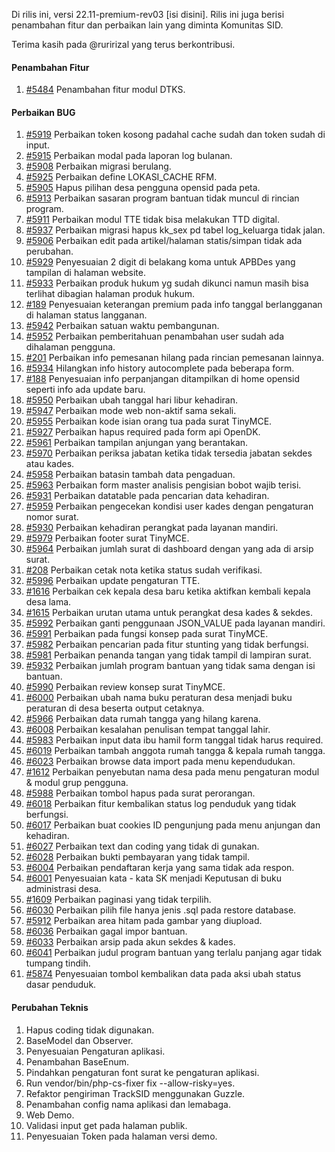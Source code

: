 Di rilis ini, versi 22.11-premium-rev03 [isi disini]. Rilis ini juga berisi penambahan fitur dan perbaikan lain yang diminta Komunitas SID.

Terima kasih pada @ruririzal yang terus berkontribusi.

#### Penambahan Fitur

1. [#5484](https://github.com/OpenSID/OpenSID/issues/5484) Penambahan fitur modul DTKS.

#### Perbaikan BUG

1. [#5919](https://github.com/OpenSID/OpenSID/issues/5919) Perbaikan token kosong padahal cache sudah dan token sudah di input.
2. [#5915](https://github.com/OpenSID/OpenSID/issues/5915) Perbaikan modal pada laporan log bulanan.
3. [#5908](https://github.com/OpenSID/OpenSID/issues/5908) Perbaikan migrasi berulang.
4. [#5925](https://github.com/OpenSID/OpenSID/issues/5925) Perbaikan define LOKASI_CACHE RFM.
5. [#5905](https://github.com/OpenSID/OpenSID/issues/5905) Hapus pilihan desa pengguna opensid pada peta.
6. [#5913](https://github.com/OpenSID/OpenSID/issues/5913) Perbaikan sasaran program bantuan tidak muncul di rincian program.
7. [#5911](https://github.com/OpenSID/OpenSID/issues/5911) Perbaikan modul TTE tidak bisa melakukan TTD digital.
8. [#5937](https://github.com/OpenSID/OpenSID/issues/5937) Perbaikan migrasi hapus kk_sex pd tabel log_keluarga tidak jalan.
9. [#5906](https://github.com/OpenSID/OpenSID/issues/5906) Perbaikan edit pada artikel/halaman statis/simpan tidak ada perubahan.
10. [#5929](https://github.com/OpenSID/OpenSID/issues/5929) Penyesuaian 2 digit di belakang koma untuk APBDes yang tampilan di halaman website.
11. [#5933](https://github.com/OpenSID/OpenSID/issues/5933) Perbaikan produk hukum yg sudah dikunci namun masih bisa terlihat dibagian halaman produk hukum.
12. [#189](https://github.com/OpenSID/wiki-layanan-opendesa/issues/189) Penyesuaian keterangan premium pada info tanggal berlangganan di halaman status langganan.
13. [#5942](https://github.com/OpenSID/OpenSID/issues/5942) Perbaikan satuan waktu pembangunan.
14. [#5952](https://github.com/OpenSID/OpenSID/issues/5952) Perbaikan pemberitahuan penambahan user sudah ada dihalaman pengguna.
15. [#201](https://github.com/OpenSID/wiki-layanan-opendesa/issues/201) Perbaikan info pemesanan hilang pada rincian pemesanan lainnya.
16. [#5934](https://github.com/OpenSID/OpenSID/issues/5934) Hilangkan info history autocomplete pada beberapa form.
17. [#188](https://github.com/OpenSID/wiki-layanan-opendesa/issues/188) Penyesuaian info perpanjangan ditampilkan di home opensid seperti info ada update baru.
18. [#5950](https://github.com/OpenSID/OpenSID/issues/5950) Perbaikan ubah tanggal hari libur kehadiran.
19. [#5947](https://github.com/OpenSID/OpenSID/issues/5947) Perbaikan mode web non-aktif sama sekali.
20. [#5955](https://github.com/OpenSID/OpenSID/issues/5955) Perbaikan kode isian orang tua pada surat TinyMCE.
21. [#5927](https://github.com/OpenSID/OpenSID/issues/5927) Perbaikan hapus required pada form api OpenDK.
22. [#5961](https://github.com/OpenSID/OpenSID/issues/5961) Perbaikan tampilan anjungan yang berantakan.
23. [#5970](https://github.com/OpenSID/OpenSID/issues/5970) Perbaikan periksa jabatan ketika tidak tersedia jabatan sekdes atau kades.
24. [#5958](https://github.com/OpenSID/OpenSID/issues/5958) Perbaikan batasin tambah data pengaduan.
25. [#5963](https://github.com/OpenSID/OpenSID/issues/5963) Perbaikan form master analisis pengisian bobot wajib terisi.
26. [#5931](https://github.com/OpenSID/OpenSID/issues/5931) Perbaikan datatable pada pencarian data kehadiran.
27. [#5959](https://github.com/OpenSID/OpenSID/issues/5959) Perbaikan pengecekan kondisi user kades dengan pengaturan nomor surat.
28. [#5930](https://github.com/OpenSID/OpenSID/issues/5930) Perbaikan kehadiran perangkat pada layanan mandiri.
29. [#5979](https://github.com/OpenSID/OpenSID/issues/5979) Perbaikan footer surat TinyMCE.
30. [#5964](https://github.com/OpenSID/OpenSID/issues/5964) Perbaikan jumlah surat di dashboard dengan yang ada di arsip surat.
31. [#208](https://github.com/OpenSID/wiki-layanan-opendesa/issues/208) Perbaikan cetak nota ketika status sudah verifikasi.
32. [#5996](https://github.com/OpenSID/OpenSID/issues/5996) Perbaikan update pengaturan TTE.
33. [#1616](https://github.com/OpenSID/premium/issues/1616) Perbaikan cek kepala desa baru ketika aktifkan kembali kepala desa lama.
34. [#1615](https://github.com/OpenSID/premium/issues/1615) Perbaikan urutan utama untuk perangkat desa kades & sekdes.
35. [#5992](https://github.com/OpenSID/OpenSID/issues/5992) Perbaikan ganti penggunaan JSON_VALUE pada layanan mandiri.
36. [#5991](https://github.com/OpenSID/OpenSID/issues/5991) Perbaikan pada fungsi konsep pada surat TinyMCE.
37. [#5982](https://github.com/OpenSID/OpenSID/issues/5982) Perbaikan pencarian pada fitur stunting yang tidak berfungsi.
38. [#5981](https://github.com/OpenSID/OpenSID/issues/5981) Perbaikan penanda tangan yang tidak tampil di lampiran surat.
39. [#5932](https://github.com/OpenSID/OpenSID/issues/5932) Perbaikan jumlah program bantuan yang tidak sama dengan isi bantuan.
40. [#5990](https://github.com/OpenSID/OpenSID/issues/5990) Perbaikan review konsep surat TinyMCE.
41. [#6000](https://github.com/OpenSID/OpenSID/issues/6000) Perbaikan ubah nama buku peraturan desa menjadi buku peraturan di desa beserta output cetaknya.
42. [#5966](https://github.com/OpenSID/OpenSID/issues/5966) Perbaikan data rumah tangga yang hilang karena.
43. [#6008](https://github.com/OpenSID/OpenSID/issues/6008) Perbaikan kesalahan penulisan tempat tanggal lahir.
44. [#5983](https://github.com/OpenSID/OpenSID/issues/5983) Perbaikan input data ibu hamil form tanggal tidak harus required.
45. [#6019](https://github.com/OpenSID/OpenSID/issues/6019) Perbaikan tambah anggota rumah tangga & kepala rumah tangga.
46. [#6023](https://github.com/OpenSID/OpenSID/issues/6023) Perbaikan browse data import pada menu kependudukan.
47. [#1612](https://github.com/OpenSID/premium/issues/1612) Perbaikan penyebutan nama desa pada menu pengaturan modul & modul grup pengguna.
48. [#5988](https://github.com/OpenSID/OpenSID/issues/5988) Perbaikan tombol hapus pada surat perorangan.
49. [#6018](https://github.com/OpenSID/OpenSID/issues/6018) Perbaikan fitur kembalikan status log penduduk yang tidak berfungsi.
50. [#6017](https://github.com/OpenSID/OpenSID/issues/6017) Perbaikan buat cookies ID pengunjung pada menu anjungan dan kehadiran.
51. [#6027](https://github.com/OpenSID/OpenSID/issues/6027) Perbaikan text dan coding yang tidak di gunakan.
52. [#6028](https://github.com/OpenSID/OpenSID/issues/6028) Perbaikan bukti pembayaran yang tidak tampil.
53. [#6004](https://github.com/OpenSID/OpenSID/issues/6004) Perbaikan pendaftaran kerja yang sama tidak ada respon.
54. [#6001](https://github.com/OpenSID/OpenSID/issues/6001) Penyesuaian kata - kata SK menjadi Keputusan di buku administrasi desa.
55. [#1609](https://github.com/OpenSID/premium/issues/1609) Perbaikan paginasi yang tidak terpilih.
56. [#6030](https://github.com/OpenSID/OpenSID/issues/6030) Perbaikan pilih file hanya jenis .sql pada restore database.
57. [#5912](https://github.com/OpenSID/OpenSID/issues/5912) Perbaikan area hitam  pada gambar yang diupload.
58. [#6036](https://github.com/OpenSID/OpenSID/issues/6036) Perbaikan gagal impor bantuan.
59. [#6033](https://github.com/OpenSID/OpenSID/issues/6033) Perbaikan arsip pada akun sekdes & kades.
60. [#6041](https://github.com/OpenSID/OpenSID/issues/6041) Perbaikan judul program bantuan yang terlalu panjang agar tidak tumpang tindih.
61. [#5874](https://github.com/OpenSID/OpenSID/issues/5874) Penyesuaian tombol kembalikan data pada aksi ubah status dasar penduduk.

#### Perubahan Teknis

1. Hapus coding tidak digunakan.
2. BaseModel dan Observer.
3. Penyesuaian Pengaturan aplikasi.
4. Penambahan BaseEnum.
5. Pindahkan pengaturan font surat ke pengaturan aplikasi.
6. Run vendor/bin/php-cs-fixer fix --allow-risky=yes.
7. Refaktor pengiriman TrackSID menggunakan Guzzle.
8. Penambahan config nama aplikasi dan lemabaga.
9. Web Demo.
10. Validasi input get pada halaman publik.
11. Penyesuaian Token pada halaman versi demo.
